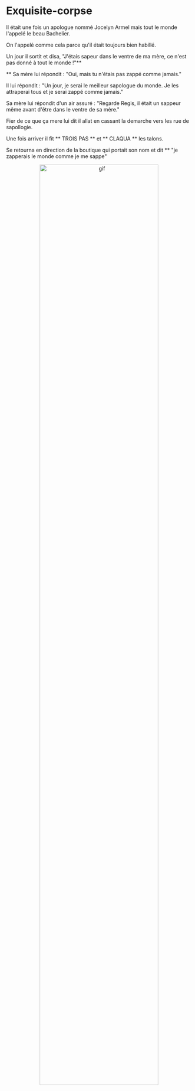 # Exquisite-corpse

Il était une fois un apologue nommé Jocelyn Armel mais tout le monde l'appelé le beau Bachelier.

On l'appelé comme cela parce qu'il était toujours bien habillé.

Un jour il sortit et disa, "J'étais sapeur dans le ventre de ma mère, ce n'est pas donné à tout le monde !"**

** Sa mère lui répondit : "Oui, mais tu n'étais pas zappé comme jamais."

Il lui répondit : "Un jour, je serai le meilleur sapologue du monde. Je les attraperai tous et je serai zappé comme jamais."

Sa mère lui répondit d'un air assuré : "Regarde Regis, il était un sappeur même avant d'être dans le ventre de sa mère."

Fier de ce que ça mere lui dit il allat en cassant la demarche vers les rue de sapollogie.

Une fois arriver il fit ** TROIS PAS ** et ** CLAQUA ** les talons.

Se retourna en direction de la boutique qui portait son nom et dit ** "je zapperais le monde comme je me sappe"




<div align="center">
  <img src="https://media1.tenor.com/m/_Yz56zN5lDIAAAAC/bachelor-loris.gif" alt="gif" width="80%" />
</div>
